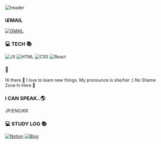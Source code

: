 ![header](https://capsule-render.vercel.app/api?type=wave&color=auto&height=300&section=header&text=THIS%20ME!&fontSize=90) 

### 📞EMAIL 
[![GMAIL](https://img.shields.io/badge/GMAIL-EA4335?style=flat-square&logo=Gmail&logoColor=white)](mailto:jisoodidi86@gmail.com)

### 💻 TECH 📚

![JS](https://img.shields.io/badge/JavaScript-F7DF1E?style=flat-square&logo=JavaScript&logoColor=black)  ![HTML](https://img.shields.io/badge/HTML5-E34F26?style=flat-square&logo=HTML5&logoColor=black) ![CSS](https://img.shields.io/badge/CSS-1572B6?style=flat-square&logo=CSS3&logoColor=black) ![React](https://img.shields.io/badge/React-61DAFB?style=flat-square&logo=React&logoColor=black)

###  💬 
Hi there 💚
I love to learn new things.
My pronounce is she/her :) 
No Shame Zone In Here 🌱  

### I CAN SPEAK..🌎   
JP/ENG/KR


### 💻 STUDY LOG 📚

[![Notion](https://img.shields.io/badge/Notion-000000?style=flat-square&logo=Notion&logoColor=white)](https://hellojisoo.notion.site/7b80a573599b48dbbc58dc5752966a81?v=b7e6e35939cc40be93a5762b02346b71) [![Blog](https://img.shields.io/badge/Gatsby-663399?style=flat-square&logo=Gatsby&logoColor=white)](https://study4memain.gatsbyjs.io/about/)
